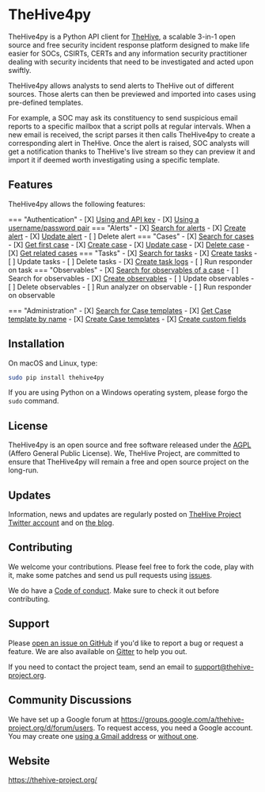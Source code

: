 # TheHive4py

TheHive4py is a Python API client for [TheHive](https://thehive-project.org/), a scalable 3-in-1 open source and free security incident response platform designed to make life easier for SOCs, CSIRTs, CERTs and any information security practitioner dealing with security incidents that need to be investigated and acted upon swiftly.

TheHive4py allows analysts to send alerts to TheHive out of different sources. Those alerts can then be previewed and imported into cases using pre-defined templates.

For example, a SOC may ask its constituency to send suspicious email reports to a specific mailbox that a script polls at regular intervals. When a new email is received, the script parses it then calls TheHive4py to create a corresponding alert in TheHive. Once the alert is raised, SOC analysts will get a notification thanks to TheHive's live stream so they can preview it and import it if deemed worth investigating using a specific template.

## Features

TheHive4py allows the following features:

=== "Authentication"
    - [X] [Using and API key](reference/auth#thehive4py.auth.BearerAuth)
    - [X] [Using a username/password pair](reference/auth#thehive4py.auth.BasicAuth)
=== "Alerts"
    - [X] [Search for alerts](reference/api#thehive4py.api.TheHiveApi.find_alerts)
    - [X] [Create alert](reference/api#thehive4py.api.TheHiveApi.create_alert)
    - [X] [Update alert](reference/api#thehive4py.api.TheHiveApi.update_alert)
    - [ ] Delete alert
=== "Cases"
    - [X] [Search for cases](reference/api#thehive4py.api.TheHiveApi.find_cases)
    - [X] [Get first case](reference/api#thehive4py.api.TheHiveApi.find_first)
    - [X] [Create case](reference/api#thehive4py.api.TheHiveApi.create_case)
    - [X] [Update case](reference/api#thehive4py.api.TheHiveApi.update_case)
    - [X] [Delete case](reference/api#thehive4py.api.TheHiveApi.delete_case)
    - [X] [Get related cases](reference/api#thehive4py.api.TheHiveApi.get_linked_case)
=== "Tasks"
    - [X] [Search for tasks](reference/api#thehive4py.api.TheHiveApi.find_tasks)
    - [X] [Create tasks](reference/api#thehive4py.api.TheHiveApi.create_case_task)
    - [ ] Update tasks
    - [ ] Delete tasks
    - [X] [Create task logs](reference/api#thehive4py.api.TheHiveApi.create_task_log)
    - [ ] Run responder on task
=== "Observables"
    - [X] [Search for observables of a case](reference/api#thehive4py.api.TheHiveApi.get_case_observables)
    - [ ] Search for observables
    - [X] [Create observables](reference/api#thehive4py.api.TheHiveApi.create_case_observable)
    - [ ] Update observables
    - [ ] Delete observables
    - [ ] Run analyzer on observable
    - [ ] Run responder on observable

=== "Administration"
    - [X] [Search for Case templates](reference/api#thehive4py.api.find_case_templates)
    - [X] [Get Case template by name](reference/api#thehive4py.api.get_case_template)
    - [X] [Create Case templates](reference/api#thehive4py.api.create_case_template)
    - [X] [Create custom fields](reference/api#thehive4py.api.create_custom_field)


## Installation

On macOS and Linux, type:

```bash
sudo pip install thehive4py
```

If you are using Python on a Windows operating system, please forgo the `sudo` command.

## License
TheHive4py is an open source and free software released under the [AGPL](https://github.com/TheHive-Project/TheHive/blob/master/LICENSE) (Affero General Public License). We, TheHive Project, are committed to ensure that TheHive4py will remain a free and open source project on the long-run.


## Updates
Information, news and updates are regularly posted on [TheHive Project Twitter account](https://twitter.com/thehive_project) and on [the blog](https://blog.thehive-project.org/).


## Contributing
We welcome your contributions. Please feel free to fork the code, play with it, make some patches and send us pull requests using [issues](https://github.com/TheHive-Project/TheHive4py/issues).

We do have a [Code of conduct](code_of_conduct.md). Make sure to check it out before contributing.


## Support
Please [open an issue on GitHub](https://github.com/TheHive-Project/TheHive4py/issues/new) if you'd like to report a bug or request a feature. We are also available on [Gitter](https://gitter.im/TheHive-Project/TheHive) to help you out.

If you need to contact the project team, send an email to <support@thehive-project.org>.


## Community Discussions
We have set up a Google forum at <https://groups.google.com/a/thehive-project.org/d/forum/users>. To request access, you need a Google account. You may create one [using a Gmail address](https://accounts.google.com/SignUp?hl=en) or [without one](https://accounts.google.com/SignUpWithoutGmail?hl=en).


## Website
<https://thehive-project.org/>
